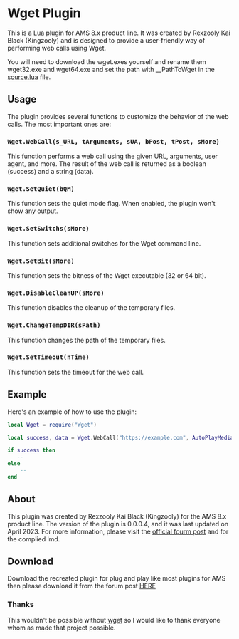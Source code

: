 # Wget Plugin

This is a Lua plugin for AMS 8.x product line. It was created by Rexzooly Kai Black (Kingzooly) and is designed to provide a user-friendly way of performing web calls using Wget.

You will need to download the wget.exes yourself and rename them wget32.exe and wget64.exe and set the path with __PathToWget in the [source.lua](https://github.com/rexzooly/wget-plugin/blob/main/source.lua) file.

## Usage

The plugin provides several functions to customize the behavior of the web calls. The most important ones are:

### `Wget.WebCall(s_URL, tArguments, sUA, bPost, tPost, sMore)`

This function performs a web call using the given URL, arguments, user agent, and more. The result of the web call is returned as a boolean (success) and a string (data).

### `Wget.SetQuiet(bQM)`

This function sets the quiet mode flag. When enabled, the plugin won't show any output.

### `Wget.SetSwitchs(sMore)`

This function sets additional switches for the Wget command line.

### `Wget.SetBit(sMore)`

This function sets the bitness of the Wget executable (32 or 64 bit).

### `Wget.DisableCleanUP(sMore)`

This function disables the cleanup of the temporary files.

### `Wget.ChangeTempDIR(sPath)`

This function changes the path of the temporary files.

### `Wget.SetTimeout(nTime)`

This function sets the timeout for the web call.

## Example

Here's an example of how to use the plugin:

```lua
local Wget = require("Wget")

local success, data = Wget.WebCall("https://example.com", AutoPlayMediaStudio. false. nil);

if success then
   --
else
    --
end
```

## About
This plugin was created by Rexzooly Kai Black (Kingzooly) for the AMS 8.x product line. The version of the plugin is 0.0.0.4, and it was last updated on April 2023. For more information, please visit the [official fourm post](https://forums.indigorose.com/forum/autoplay-media-studio-8-5/autoplay-media-studio-8-plugins-and-addons/307251-wget) and for the complied lmd.

## Download
Download the recreated plugin for plug and play like most plugins for AMS then please download it from the forum post [HERE](https://forums.indigorose.com/forum/autoplay-media-studio-8-5/autoplay-media-studio-8-plugins-and-addons/307251-wget)

### Thanks
This wouldn't be possible without [wget](https://www.gnu.org/software/wget/) so I would like to thank everyone whom as made that project possible.
